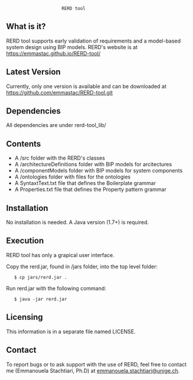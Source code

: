 
                         RERD tool

 
What is it?
-----------

RERD tool supports early validation of requirements and a model-based system design using BIP models. RERD's website is at https://emmastac.github.io/RERD-tool/


Latest Version
------------------

Currently, only one version is available and can be downloaded at https://github.com/emmastac/RERD-tool.git

Dependencies
--------------
All dependencies are under rerd-tool_lib/


Contents
-----------

  - A /src folder with the RERD's classes
  - A /architectureDefinitions folder with BIP models for arcitectures
  - A /componentModels folder with BIP models for system components
  - A /ontologies folder with files for the ontologies 
  - A SyntaxtText.txt file that defines the Boilerplate grammar
  - A Properties.txt file that defines the Property pattern grammar
  
Installation
------------

No installation is needed. A Java version (1.7+) is required. 

Execution
------------

RERD tool has only a grapical user interface.

Copy the rerd.jar, found in /jars folder, into the top level folder:

	   $ cp jars/rerd.jar .

Run rerd.jar with the following command:

	   $ java -jar rerd.jar
     
Licensing
---------

This information is in a separate file named LICENSE.

Contact
--------

To report bugs or to ask support with the use of RERD, feel free to contact me (Emmanouela Stachtiari, Ph.D) at emmanouela.stachtiari@unige.ch.


